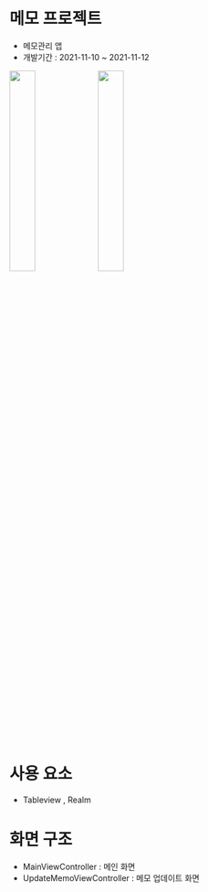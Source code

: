# 메모 프로젝트 

- 메모관리 앱 
- 개발기간 : 2021-11-10 ~  2021-11-12 


<img src ="https://user-images.githubusercontent.com/26668309/145362942-fa6a7ae6-6bab-4b71-a867-7b45b4216564.png" width = 30%> <img src ="https://user-images.githubusercontent.com/26668309/145362964-dd243fb0-020e-474f-82c4-3d9d922b6d75.png" width = 30%> 


# 사용 요소 
- Tableview , Realm 

# 화면 구조 
- MainViewController : 메인 화면 
- UpdateMemoViewController : 메모 업데이트 화면 
